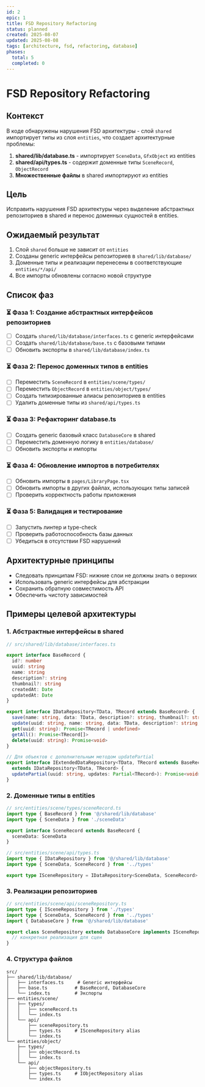 ```yaml
---
id: 2
epic: 1
title: FSD Repository Refactoring
status: planned
created: 2025-08-07
updated: 2025-08-08
tags: [architecture, fsd, refactoring, database]
phases:
  total: 5
  completed: 0
---
```


# FSD Repository Refactoring

## Контекст

В коде обнаружены нарушения FSD архитектуры - слой `shared` импортирует типы из слоя `entities`, что создает архитектурные проблемы:

1. **shared/lib/database.ts** - импортирует `SceneData`, `GfxObject` из entities
2. **shared/api/types.ts** - содержит доменные типы `SceneRecord`, `ObjectRecord` 
3. **Множественные файлы** в shared импортируют из entities

## Цель

Исправить нарушения FSD архитектуры через выделение абстрактных репозиториев в shared и перенос доменных сущностей в entities.

## Ожидаемый результат

1. Слой `shared` больше не зависит от `entities`
2. Созданы generic интерфейсы репозиториев в `shared/lib/database/`
3. Доменные типы и реализации перенесены в соответствующие `entities/*/api/`
4. Все импорты обновлены согласно новой структуре

## Список фаз

### ⏳ Фаза 1: Создание абстрактных интерфейсов репозиториев
- [ ] Создать `shared/lib/database/interfaces.ts` с generic интерфейсами
- [ ] Создать `shared/lib/database/base.ts` с базовыми типами
- [ ] Обновить экспорты в `shared/lib/database/index.ts`

### ⏳ Фаза 2: Перенос доменных типов в entities
- [ ] Переместить `SceneRecord` в `entities/scene/types/`
- [ ] Переместить `ObjectRecord` в `entities/object/types/`
- [ ] Создать типизированные алиасы репозиториев в entities
- [ ] Удалить доменные типы из `shared/api/types.ts`

### ⏳ Фаза 3: Рефакторинг database.ts
- [ ] Создать generic базовый класс `DatabaseCore` в shared
- [ ] Переместить доменную логику в `entities/database/`
- [ ] Обновить экспорты и импорты

### ⏳ Фаза 4: Обновление импортов в потребителях
- [ ] Обновить импорты в `pages/LibraryPage.tsx`
- [ ] Обновить импорты в других файлах, использующих типы записей
- [ ] Проверить корректность работы приложения

### ⏳ Фаза 5: Валидация и тестирование
- [ ] Запустить линтер и type-check
- [ ] Проверить работоспособность базы данных
- [ ] Убедиться в отсутствии FSD нарушений

## Архитектурные принципы

- Следовать принципам FSD: нижние слои не должны знать о верхних
- Использовать generic интерфейсы для абстракции
- Сохранить обратную совместимость API
- Обеспечить чистоту зависимостей

## Примеры целевой архитектуры

### 1. Абстрактные интерфейсы в shared

```typescript
// src/shared/lib/database/interfaces.ts

export interface BaseRecord {
  id?: number
  uuid: string
  name: string
  description?: string
  thumbnail?: string
  createdAt: Date
  updatedAt: Date
}

export interface IDataRepository<TData, TRecord extends BaseRecord> {
  save(name: string, data: TData, description?: string, thumbnail?: string): Promise<string>
  update(uuid: string, name: string, data: TData, description?: string, thumbnail?: string): Promise<void>
  get(uuid: string): Promise<TRecord | undefined>
  getAll(): Promise<TRecord[]>
  delete(uuid: string): Promise<void>
}

// Для объектов с дополнительным методом updatePartial
export interface IExtendedDataRepository<TData, TRecord extends BaseRecord> 
  extends IDataRepository<TData, TRecord> {
  updatePartial(uuid: string, updates: Partial<TRecord>): Promise<void>
}
```

### 2. Доменные типы в entities

```typescript
// src/entities/scene/types/sceneRecord.ts
import type { BaseRecord } from '@/shared/lib/database'
import type { SceneData } from './sceneData'

export interface SceneRecord extends BaseRecord {
  sceneData: SceneData
}

// src/entities/scene/api/types.ts
import type { IDataRepository } from '@/shared/lib/database'
import type { SceneData, SceneRecord } from '../types'

export type ISceneRepository = IDataRepository<SceneData, SceneRecord>
```

### 3. Реализации репозиториев

```typescript
// src/entities/scene/api/sceneRepository.ts
import type { ISceneRepository } from './types'
import type { SceneData, SceneRecord } from '../types'
import { DatabaseCore } from '@/shared/lib/database'

export class SceneRepository extends DatabaseCore implements ISceneRepository {
  // конкретная реализация для сцен
}
```

### 4. Структура файлов

```
src/
├── shared/lib/database/
│   ├── interfaces.ts     # Generic интерфейсы
│   ├── base.ts          # BaseRecord, DatabaseCore
│   └── index.ts         # Экспорты
├── entities/scene/
│   ├── types/
│   │   ├── sceneRecord.ts
│   │   └── index.ts
│   └── api/
│       ├── sceneRepository.ts
│       ├── types.ts     # ISceneRepository alias
│       └── index.ts
└── entities/object/
    ├── types/
    │   ├── objectRecord.ts
    │   └── index.ts
    └── api/
        ├── objectRepository.ts
        ├── types.ts     # IObjectRepository alias
        └── index.ts
```